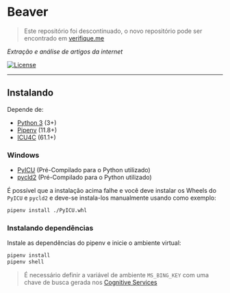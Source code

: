 # Beaver

>Este repositório foi descontinuado, o novo repositório pode ser encontrado em [verifique.me](https://github.com/verifiqueme/)

*Extração e análise de artigos da internet*

[![License](https://img.shields.io/badge/license-GPLv3-blue.svg)](https://github.com/guiscaranse/beaver/blob/master/LICENSE)

***
## Instalando

Depende de:
* [Python 3](https://www.python.org/downloads/) (3+)
* [Pipenv](https://github.com/pypa/pipenv) (11.8+)
* [ICU4C](http://site.icu-project.org/download) (61.1+)

### Windows
* [PyICU](https://www.lfd.uci.edu/~gohlke/pythonlibs/#pyicu) (Pré-Compilado para o Python utilizado)
* [pycld2](https://www.lfd.uci.edu/~gohlke/pythonlibs/#pycld2) (Pré-Compilado para o Python utilizado)

É possível que a instalação acima falhe e você deve instalar os Wheels do `PyICU` e `pycld2` e deve-se instala-los manualmente usando como exemplo:
```sh
pipenv install ./PyICU.whl
```

### Instalando dependências
Instale as dependências do pipenv e inicie o ambiente virtual:
```sh
pipenv install
pipenv shell
```

> É necessário definir a variável de ambiente `MS_BING_KEY` com uma chave de busca gerada nos [Cognitive Services](https://azure.microsoft.com/en-us/services/cognitive-services/)
